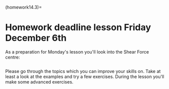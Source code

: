 (homework14.3)=
# Homework deadline lesson Friday December 6th

As a preparation for Monday's lesson you'll look into the Shear Force centre:

```{tableofcontents}
```

Please go through the topics which you can improve your skills on. Take at least a look at the examples and try a few exercises. During the lesson you'll make some advanced exercises.